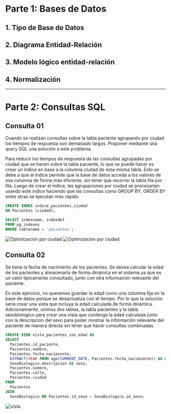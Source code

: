 # Parte 1: Bases de Datos

## 1. Tipo de Base de Datos


## 2. Diagrama Entidad-Relación


## 3. Modelo lógico entidad-relación

## 4. Normalización

---

# Parte 2: Consultas SQL

## Consulta 01

Cuando se realizan consultas sobre la tabla paciente agrupando por ciudad los tiempos de respuesta son demasiado largos. Proponer mediante una query SQL una solución a este problema.

Para reducir los tiempos de respuesta de las consultas agrupadas por ciudad que se hacen sobre la tabla paciente, lo que se puede hacer es crear un índice en base a la columna ciudad de esta misma tabla. Esto se debe a que el índice permite que la base de datos acceda a los valores de esa columna de forma más eficiente, sin tener que recorrer la tabla fila por fila. Luego de crear el índice, las agrupaciones por ciudad se procesarían usando este índice haciendo que las consultas como GROUP BY, ORDER BY entre otras se ejecutan más rápido.

```sql
CREATE INDEX indice_pacientes_ciudad
ON Pacientes (ciudad);

SELECT indexname, indexdef
FROM pg_indexes
WHERE tablename = 'pacientes';

```
![Optimización por ciudad](Imágenes/1.a.png)
![Optimización por ciudad](Imágenes/1.b.png)

## Consulta 02 

Se tiene la fecha de nacimiento de los pacientes. Se desea calcular la edad de los pacientes y almacenarla de forma dinámica en el sistema ya que es un valor típicamente consultado, junto con otra información relevante del paciente.

En este ejercicio, no queremos guardar la edad como una columna fija en la base de datos porque se desactualiza con el tiempo. 
Por lo que la solución sería crear una vista que incluya la edad calculada de forma dinámica. Adicionalmente, unimos dos tablas, 
la tabla pacientes y la tabla sexobiologico para crear una vista que contenga la edad calculada junto con la descripción del sexo para poder 
mostrar la información relevante del paciente de manera directa sin tener que hacer consultas combinadas. 

```sql
CREATE VIEW vista_pacientes_con_edad AS
SELECT 
  Pacientes.id_paciente,
  Pacientes.nombre,
  Pacientes.fecha_nacimiento,
  EXTRACT(YEAR FROM age(CURRENT_DATE, Pacientes.fecha_nacimiento)) AS edad,
  SexoBiologico.descripcion AS sexo,
  Pacientes.numero,
  Pacientes.calle,
  Pacientes.ciudad
FROM 
  Pacientes
JOIN 
  SexoBiologico ON Pacientes.id_sexo = SexoBiologico.id_sexo;

```

![vista](Imágenes/2.png)

